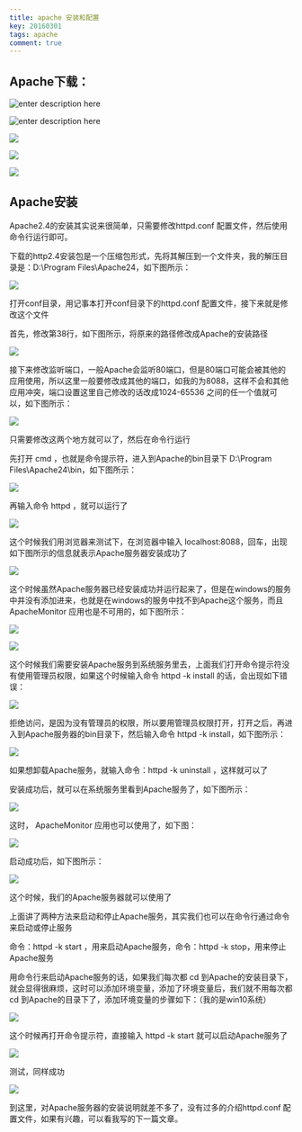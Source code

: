 ```yaml
---
title: apache 安装和配置
key: 20160301
tags: apache
comment: true
---
```


## Apache下载：

![enter description here][1]

![enter description here][2]

![](http://images.fuyix.cn/17-5-15/13206631-file_1494861369623_130ff.png)

![](http://images.fuyix.cn/17-5-15/43432806-file_1494861349998_2d7e.png)

![](http://images.fuyix.cn/17-5-15/50921871-file_1494861356071_f1b4.png)


## Apache安装

Apache2.4的安装其实说来很简单，只需要修改httpd.conf 配置文件，然后使用命令行运行即可。

下载的http2.4安装包是一个压缩包形式，先将其解压到一个文件夹，我的解压目录是：D:\Program Files\Apache24，如下图所示：

![](http://images.fuyix.cn/17-5-15/7602337-file_1494861475766_f743.png)

打开conf目录，用记事本打开conf目录下的httpd.conf 配置文件，接下来就是修改这个文件

首先，修改第38行，如下图所示，将原来的路径修改成Apache的安装路径

![](http://images.fuyix.cn/17-5-15/96056252-file_1494861525025_15b89.png)

接下来修改监听端口，一般Apache会监听80端口，但是80端口可能会被其他的应用使用，所以这里一般要修改成其他的端口，如我的为8088，这样不会和其他应用冲突，端口设置这里自己修改的话改成1024-65536 之间的任一个值就可以，如下图所示：

![](http://images.fuyix.cn/17-5-15/38567354-file_1494861529735_4a4.png)

只需要修改这两个地方就可以了，然后在命令行运行

先打开 cmd ，也就是命令提示符，进入到Apache的bin目录下 D:\Program Files\Apache24\bin，如下图所示：

![](http://images.fuyix.cn/17-5-15/29543165-file_1494861570375_7c4a.png)

再输入命令 httpd ，就可以运行了

![](http://images.fuyix.cn/17-5-15/50867202-file_1494861596683_10089.png)

这个时候我们用浏览器来测试下，在浏览器中输入 localhost:8088，回车，出现如下图所示的信息就表示Apache服务器安装成功了

![](http://images.fuyix.cn/17-5-15/5406029-file_1494861653991_16631.png)

这个时候虽然Apache服务器已经安装成功并运行起来了，但是在windows的服务中并没有添加进来，也就是在windows的服务中找不到Apache这个服务，而且 ApacheMonitor 应用也是不可用的，如下图所示：

![](http://images.fuyix.cn/17-5-15/73941678-file_1494861703683_bac.png)

![](http://images.fuyix.cn/17-5-15/77708070-file_1494861698452_77d2.png)

这个时候我们需要安装Apache服务到系统服务里去，上面我们打开命令提示符没有使用管理员权限，如果这个时候输入命令 httpd -k install 的话，会出现如下错误：

![](http://images.fuyix.cn/17-5-15/51051535-file_1494861747570_b90b.png)

拒绝访问，是因为没有管理员的权限，所以要用管理员权限打开，打开之后，再进入到Apache服务器的bin目录下，然后输入命令  httpd -k install，如下图所示：

![](http://images.fuyix.cn/17-5-15/36038525-file_1494861604664_f6b3.png)

如果想卸载Apache服务，就输入命令：httpd -k uninstall ，这样就可以了

安装成功后，就可以在系统服务里看到Apache服务了，如下图所示：

![](http://images.fuyix.cn/17-5-15/1146330-file_1494861791294_152d6.png)

这时， ApacheMonitor 应用也可以使用了，如下图：

![](http://images.fuyix.cn/17-5-15/37728476-file_1494861811224_63b5.png)

启动成功后，如下图所示：

![](http://images.fuyix.cn/17-5-15/67428134-file_1494861828791_14a40.png)

这个时候，我们的Apache服务器就可以使用了

上面讲了两种方法来启动和停止Apache服务，其实我们也可以在命令行通过命令来启动或停止服务

命令：httpd -k start  ，用来启动Apache服务，命令：httpd -k stop，用来停止Apache服务

用命令行来启动Apache服务的话，如果我们每次都 cd 到Apache的安装目录下，就会显得很麻烦，这时可以添加环境变量，添加了环境变量后，我们就不用每次都 cd  到Apache的目录下了，添加环境变量的步骤如下：（我的是win10系统）

![](http://images.fuyix.cn/17-5-15/49259221-file_1494861852015_1ba9.png)

这个时候再打开命令提示符，直接输入 httpd -k start 就可以启动Apache服务了

![](http://images.fuyix.cn/17-5-15/96108921-file_1494861624676_3db5.png)


测试，同样成功

![](http://images.fuyix.cn/17-5-15/98354993-file_1494861909463_8b26.png)

到这里，对Apache服务器的安装说明就差不多了，没有过多的介绍httpd.conf 配置文件，如果有兴趣，可以看我写的下一篇文章。


  [1]: http://images.fuyix.cn/f9c02088-3560-4a2c-a078-2974124d2f74.png
  [2]: http://images.fuyix.cn/3a807f28-62aa-4237-86f7-d124212ef996.png